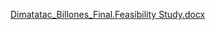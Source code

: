 
[Dimatatac_Billones_Final.Feasibility Study.docx](https://github.com/johnbenedictcastillo/bscsA/files/9112660/Dimatatac_Billones_Final.Feasibility.Study.docx)
